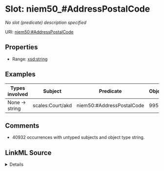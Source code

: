 

# Slot: niem50_#AddressPostalCode


_No slot (predicate) description specified_





URI: [niem50:#AddressPostalCode](http://release.niem.gov/niem/niem-core/5.0/#AddressPostalCode)



<!-- no inheritance hierarchy -->








## Properties

* Range: [xsd:string](http://www.w3.org/2001/XMLSchema#string)






## Examples

| Types involved | Subject | Predicate | Object |
| --- | --- | --- | --- |
| None → string | scales:Court/akd | niem50:#AddressPostalCode | 99501 |


## Comments

* 40932 occurrences with untyped subjects and object type string.



## LinkML Source

<details>

```yaml
name: niem50_#AddressPostalCode
description: No slot (predicate) description specified
comments:
- 40932 occurrences with untyped subjects and object type string.
examples:
- description: None → string
  object:
    example_object: '99501'
    example_object_type: string
    example_predicate: niem50:#AddressPostalCode
    example_subject: scales:Court/akd
    example_subject_type: None
from_schema: scales-kg-new
rank: 1000
slot_uri: niem50:#AddressPostalCode
alias: niem50_#AddressPostalCode
range: string

```
</details>
